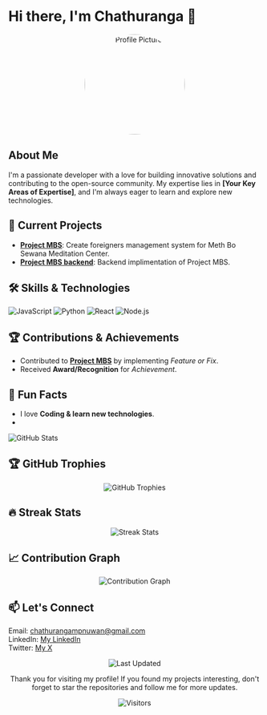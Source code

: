 # Hi there, I'm Chathuranga 👋

<div style="text-align: center;">
    <img src="https://avatars.githubusercontent.com/u/145315287?s=400&u=e1b66d9b5c789e54e9bb0a88be59db5db48762c2&v=4" alt="Profile Picture" width="200" style="border-radius:50%">
</div>

## About Me
<p>
    I'm a passionate developer with a love for building innovative solutions and contributing to the open-source community. My expertise lies in <strong>[Your Key Areas of Expertise]</strong>, and I'm always eager to learn and explore new technologies.
</p>

## 🚀 Current Projects
<ul>
    <li><a href="https://github.com/Chathur0/Project-MBS.git"><strong>Project MBS</strong></a>: Create foreigners management system for Meth Bo Sewana Meditation Center.</li>
    <li><a href="https://github.com/Chathur0/Project_MBS_BackEnd.git"><strong>Project MBS backend</strong></a>: Backend implimentation of Project MBS.</li>
</ul>

## 🛠️ Skills & Technologies
<p>
    <img src="https://img.shields.io/badge/JavaScript-F7DF1E?style=for-the-badge&logo=javascript&logoColor=black" alt="JavaScript">
    <img src="https://img.shields.io/badge/Python-3776AB?style=for-the-badge&logo=python&logoColor=white" alt="Python">
    <img src="https://img.shields.io/badge/React-20232A?style=for-the-badge&logo=react&logoColor=61DAFB" alt="React">
    <img src="https://img.shields.io/badge/Node.js-339933?style=for-the-badge&logo=nodedotjs&logoColor=white" alt="Node.js">
</p>

## 🏆 Contributions & Achievements
<ul>
    <li>Contributed to <a href="https://github.com/Chathur0/Project-MBS.git"><strong>Project MBS</strong></a> by implementing <em>Feature or Fix</em>.</li>
    <li>Received <strong>Award/Recognition</strong> for <em>Achievement</em>.</li>
</ul>

## 🌟 Fun Facts
<ul>
    <li>I love <strong>Coding & learn new technologies</strong>.</li>
    <li></li>
</ul>

<img src="https://github-readme-stats.vercel.app/api?username=Chathur0&show_icons=true&theme=radical" alt="GitHub Stats">

## 🏆 GitHub Trophies

<div align="center">
    <img src="https://github-profile-trophy.vercel.app/?username=Chathur0&theme=onedark" alt="GitHub Trophies">
</div>

## 🔥 Streak Stats
<div align="center">
    <img src="https://github-readme-streak-stats.herokuapp.com/?user=Chathur0&theme=radical" alt="Streak Stats">
</div>

## 📈 Contribution Graph
<div align="center">
    <img src="https://activity-graph.herokuapp.com/graph?username=Chathur0&theme=redical" alt="Contribution Graph">
</div>

## 📫 Let's Connect
<p>
    Email: <a href="chathurangampnuwan@gmail.com">chathurangampnuwan@gmail.com</a><br>
    LinkedIn: <a href="https://www.linkedin.com/in/chathuranga-denuwan-09847b307/">My LinkedIn</a><br>
    Twitter: <a href="https://x.com/Chathu0929">My X</a><br>
</p>

<p align="center">
    <img src="https://img.shields.io/badge/Last%20Updated-June%2014,%202024-informational" alt="Last Updated">
</p>

<p align="center">
    Thank you for visiting my profile! If you found my projects interesting, don't forget to star the repositories and follow me for more updates.
</p>

<p align="center">
    <img src="https://visitor-badge.laobi.icu/badge?page_id=YOUR_GITHUB_USERNAME" alt="Visitors">
</p>
